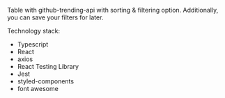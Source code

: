 Table with github-trending-api with sorting & filtering option.
Additionally, you can save your filters for later.

Technology stack:
  - Typescript
  - React
  - axios
  - React Testing Library
  - Jest
  - styled-components
  - font awesome
